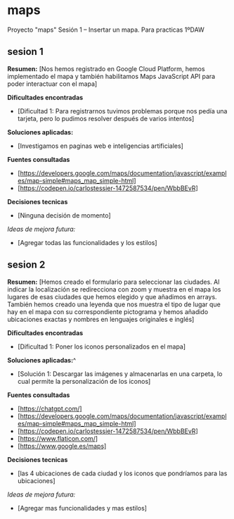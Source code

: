 # maps
Proyecto "maps" Sesión 1 – Insertar un mapa. Para practicas 1ºDAW

## sesion 1

**Resumen:**
[Nos hemos registrado en Google Cloud Platform, hemos implementado el mapa y también habilitamos Maps JavaScript API para poder interactuar con el mapa]

**Dificultades encontradas**
- [Dificultad 1: Para registrarnos tuvimos problemas porque nos pedía una tarjeta, pero lo pudimos resolver después de varios intentos]

**Soluciones aplicadas:**
- [Investigamos en paginas web e inteligencias artificiales]

**Fuentes consultadas**
- [https://developers.google.com/maps/documentation/javascript/examples/map-simple#maps_map_simple-html]
- [https://codepen.io/carlostessier-1472587534/pen/WbbBEvR]
 
 **Decisiones tecnicas**
 - [Ninguna decisión de momento]


 *Ideas de mejora futura:*
 - [Agregar todas las funcionalidades y los estilos]

 ## sesion 2

**Resumen:**
[Hemos creado el formulario para seleccionar las ciudades. Al indicar la localización se redirecciona con zoom y muestra en el mapa los lugares de esas ciudades que hemos elegido y que añadimos en arrays. También hemos creado una leyenda que nos muestra el tipo de lugar que hay en el mapa con su correspondiente pictograma y hemos añadido ubicaciones exactas y nombres en lenguajes originales e inglés]

**Dificultades encontradas**
- [Dificultad 1: Poner los iconos personalizados en el mapa]

**Soluciones aplicadas:**^
- [Solución 1: Descargar las imágenes y almacenarlas en una carpeta, lo cual permite la personalización de los iconos]

**Fuentes consultadas**
- [https://chatgpt.com/]
- [https://developers.google.com/maps/documentation/javascript/examples/map-simple#maps_map_simple-html]
- [https://codepen.io/carlostessier-1472587534/pen/WbbBEvR]
- [https://www.flaticon.com/]
- [https://www.google.es/maps]
 
 **Decisiones tecnicas**
 - [las 4 ubicaciones de cada ciudad y los iconos que pondríamos para las ubicaciones]


 *Ideas de mejora futura:*
 - [Agregar mas funcionalidades y mas estilos]